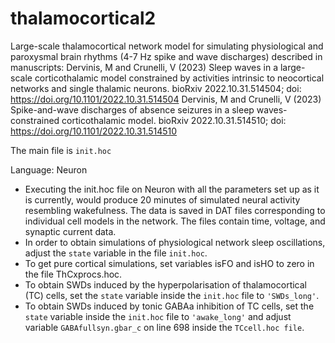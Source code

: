 # thalamocortical2
Large-scale thalamocortical network model for simulating physiological and paroxysmal brain rhythms (4-7 Hz spike and wave discharges) described in manuscripts:
Dervinis, M and Crunelli, V (2023) Sleep waves in a large-scale corticothalamic model constrained by activities intrinsic to neocortical networks and single thalamic neurons. bioRxiv 2022.10.31.514504; doi: https://doi.org/10.1101/2022.10.31.514504
Dervinis, M and Crunelli, V (2023) Spike-and-wave discharges of absence seizures in a sleep waves-constrained corticothalamic model. bioRxiv 2022.10.31.514510; doi: https://doi.org/10.1101/2022.10.31.514510

The main file is ```init.hoc```

Language: Neuron

- Executing the init.hoc file on Neuron with all the parameters set up as it is currently, would produce 20 minutes of simulated neural activity resembling wakefulness. The data is saved in DAT files corresponding to individual cell models in the network. The files contain time, voltage, and synaptic current data.
- In order to obtain simulations of physiological network sleep oscillations, adjust the ```state``` variable in the file ```init.hoc```.
- To get pure cortical simulations, set variables isFO and isHO to zero in the file ThCxprocs.hoc.
- To obtain SWDs induced by the hyperpolarisation of thalamocortical (TC) cells, set the ```state``` variable inside the ```init.hoc``` file to ```'SWDs_long'```.
- To obtain SWDs induced by tonic GABAa inhibition of TC cells, set the ```state``` variable inside the ```init.hoc``` file to ```'awake_long'``` and adjust variable ```GABAfullsyn.gbar_c``` on line 698 inside the ```TCcell.hoc file```.
